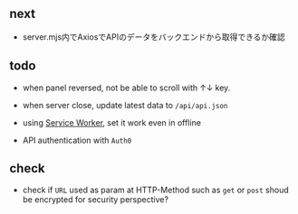 ## next

- server.mjs内でAxiosでAPIのデータをバックエンドから取得できるか確認

## todo

- when panel reversed, not be able to scroll with ↑↓ key.
- when server close, update latest data to `/api/api.json`
- using [Service Worker](https://laboradian.com/create-offline-site-using-sw/), set it work even in offline

- API authentication with `Auth0`

## check

- check if `URL` used as param at HTTP-Method such as `get` or `post` shoud be encrypted for security perspective?
